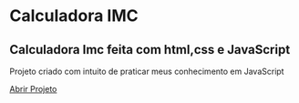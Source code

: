 
 <h1>Calculadora IMC</h1>
 <h2>Calculadora Imc feita com html,css e JavaScript</h2>
 <p>Projeto criado com intuito de praticar meus conhecimento em JavaScript</p>
 <a href="https://loquacious-concha-5daf53.netlify.app/"> Abrir Projeto</a>
